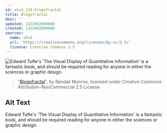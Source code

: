 ```yaml
---
id: xkcd.124-blogofractal
title: Blogofractal
desc: ''
updated: 1152082800000
created: 1152082800000
sources:
  name: xkcd
  url: 'https://creativecommons.org/licenses/by-nc/2.5/'
  license: Creative Commons 2.5
---
```

![Edward Tufte's 'The Visual Display of Quantitative Information' is a fantastic book, and should be required reading for anyone in either the sciences or graphic design.](https://imgs.xkcd.com/comics/blogofractal.png)
> "[Blogofractal](https://xkcd.com/124/)", by Randall Munroe, licensed under Creative Commons Attribution-NonCommercial 2.5 License

## Alt Text
Edward Tufte's 'The Visual Display of Quantitative Information' is a fantastic book, and should be required reading for anyone in either the sciences or graphic design.
